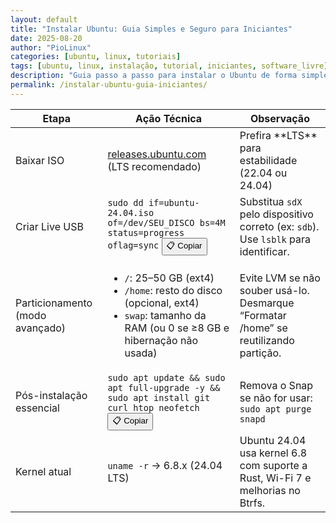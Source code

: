```yaml
---
layout: default
title: "Instalar Ubuntu: Guia Simples e Seguro para Iniciantes"
date: 2025-08-20
author: "PioLinux"
categories: [ubuntu, linux, tutoriais]
tags: [ubuntu, linux, instalação, tutorial, iniciantes, software_livre]
description: "Guia passo a passo para instalar o Ubuntu de forma simples e segura. Ideal para quem está migrando do Windows ou usando Linux pela primeira vez."
permalink: /instalar-ubuntu-guia-iniciantes/
---
```








  <section class="post-content">


<table class="evergreen-table">
  <thead>
    <tr>
      <th>Etapa</th>
      <th>Ação Técnica</th>
      <th>Observação</th>
    </tr>
  </thead>
  <tbody>
    <tr>
      <td data-label="Etapa">Baixar ISO</td>
      <td data-label="Ação Técnica">
        <a href="https://releases.ubuntu.com/" target="_blank" rel="noopener noreferrer">releases.ubuntu.com</a> (LTS recomendado)
      </td>
      <td data-label="Observação">Prefira **LTS** para estabilidade (22.04 ou 24.04)</td>
    </tr>
    <tr>
      <td data-label="Etapa">Criar Live USB</td>
      <td data-label="Ação Técnica">
        <code>sudo dd if=ubuntu-24.04.iso of=/dev/SEU_DISCO bs=4M status=progress oflag=sync</code>
        <button class="copy-btn" data-command="sudo dd if=ubuntu-24.04.iso of=/dev/sdX bs=4M status=progress oflag=sync">📋 Copiar</button>
      </td>
      <td data-label="Observação">Substitua <code>sdX</code> pelo dispositivo correto (ex: <code>sdb</code>). Use <code>lsblk</code> para identificar.</td>
    </tr>
    <tr>
      <td data-label="Etapa">Particionamento (modo avançado)</td>
      <td data-label="Ação Técnica">
        <ul>
          <li><code>/</code>: 25–50 GB (ext4)</li>
          <li><code>/home</code>: resto do disco (opcional, ext4)</li>
          <li><code>swap</code>: tamanho da RAM (ou 0 se ≥8 GB e hibernação não usada)</li>
        </ul>
      </td>
      <td data-label="Observação">Evite LVM se não souber usá-lo. Desmarque “Formatar /home” se reutilizando partição.</td>
    </tr>
    <tr>
      <td data-label="Etapa">Pós-instalação essencial</td>
      <td data-label="Ação Técnica">
        <code>sudo apt update && sudo apt full-upgrade -y && sudo apt install git curl htop neofetch</code>
        <button class="copy-btn" data-command="sudo apt update && sudo apt full-upgrade -y && sudo apt install git curl htop neofetch">📋 Copiar</button>
      </td>
      <td data-label="Observação">Remova o Snap se não for usar: <code>sudo apt purge snapd</code></td>
    </tr>
    <tr>
      <td data-label="Etapa">Kernel atual</td>
      <td data-label="Ação Técnica">
        <code>uname -r</code> → 6.8.x (24.04 LTS)
      </td>
      <td data-label="Observação">Ubuntu 24.04 usa kernel 6.8 com suporte a Rust, Wi-Fi 7 e melhorias no Btrfs.</td>
    </tr>
  </tbody>
</table>

</section>



